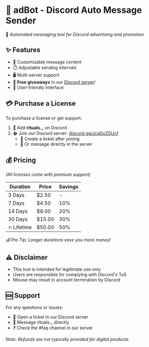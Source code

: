# 🔄 adBot - Discord Auto Message Sender

💬 *Automated messaging tool for Discord advertising and promotion*

## ✨ Features
- 🎯 Customizable message content
- ⏱️ Adjustable sending intervals
- 🖥️ Multi-server support
- 🎁 **Free giveaways** in our [Discord server](https://discord.gg/JcqDxZGUcf)!
- 🤖 User-friendly interface

## 💳 Purchase a License
To purchase a license or get support:
1. 📩 Add **rituals._** on Discord
2. � Join our Discord server: [discord.gg/JcqDxZGUcf](https://discord.gg/JcqDxZGUcf)
   - 🎫 Create a ticket after joining
   - 💬 Or message directly in the server

## 💰 Pricing
*(All licenses come with premium support)*

| Duration       | Price   | Savings |
|----------------|---------|---------|
| 3 Days         | $2.50   | -       |
| 7 Days         | $4.50   | 10%     |
| 14 Days        | $8.00   | 20%     |
| 30 Days        | $15.00  | 30%     |
| 🔥 Lifetime    | $50.00  | 50%     |

*💰 Pro Tip: Longer durations save you more money!*

## ⚠️ Disclaimer
- This tool is intended for legitimate use only
- Users are responsible for complying with Discord's ToS
- Misuse may result in account termination by Discord

## 🆘 Support
For any questions or issues:
- 🎫 Open a ticket in our Discord server
- 📩 Message rituals._ directly
- ❓ Check the #faq channel in our server

*Note: Refunds are not typically provided for digital products.*